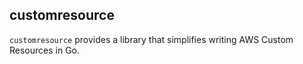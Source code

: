 customresource
----------------------------------------

`customresource` provides a library that simplifies writing AWS Custom Resources in Go.

```QuickStart

``` 